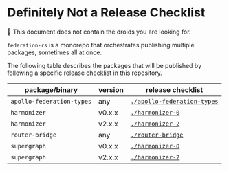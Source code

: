 # Definitely Not a Release Checklist

🤖 This document does not contain the droids you are looking for.

`federation-rs` is a monorepo that orchestrates publishing multiple packages, sometimes all at once.

The following table describes the packages that will be published by following a specific release checklist in this repository.

| package/binary | version | release checklist |
| --- | --- | --- |
| `apollo-federation-types` | any | [`./apollo-federation-types`](./apollo-federation-types/RELEASE_CHECKLIST.md) |
| `harmonizer` | v0.x.x | [`./harmonizer-0`](./federation-1/harmonizer/RELEASE_CHECKLIST.md) |
| `harmonizer` | v2.x.x | [`./harmonizer-2`](./federation-2/harmonizer/RELEASE_CHECKLIST.md) |
| `router-bridge` | any | [`./router-bridge`](./federation-2/router-bridge/RELEASE_CHECKLIST.md) |
| `supergraph` | v0.x.x | [`./harmonizer-0`](./federation-1/harmonizer/RELEASE_CHECKLIST.md) |
| `supergraph` | v2.x.x | [`./harmonizer-2`](./federation-2/harmonizer/RELEASE_CHECKLIST.md) |
